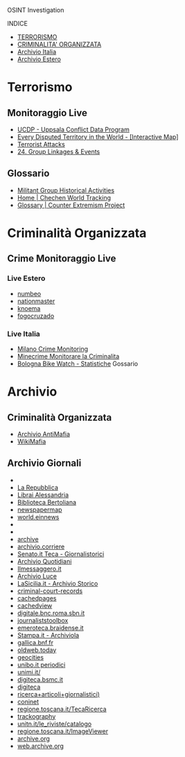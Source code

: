 OSINT Investigation 

INDICE

- [TERRORISMO]()
- [CRIMINALITA' ORGANIZZATA]()
- [Archivio Italia]()
- [Archivio Estero]()

# Terrorismo

## Monitoraggio Live
- [UCDP - Uppsala Conflict Data Program](https://ucdp.uu.se/exploratory)
- [Every Disputed Territory in the World - [Interactive Map]](http://metrocosm.com/disputed-territories-map.html)
- [Terrorist Attacks](https://storymaps.esri.com/stories/terrorist-attacks/)
- [24. Group Linkages & Events](http://web.stanford.edu/group/mappingmilitants/cgi-bin/)

## Glossario
- [Militant Group Historical Activities](https://www.start.umd.edu/gtd/search/BrowseBy.aspx?category=country)
- [Home | Chechen World Tracking](https://www.chechenmilitanttracking.com/)
- [Glossary | Counter Extremism Project](https://www.counterextremism.com/glossary)

# Criminalità Organizzata

## Crime Monitoraggio Live
### Live Estero
- [numbeo](https://www.numbeo.com/crime/rankings_by_country.jsp)
- [nationmaster](https://www.nationmaster.com/country-info/stats/Crime/Violent-crime/Murder-rate)
- [knoema](https://knoema.com/atlas/topics/Crime-Statistics)
- [fogocruzado](https://fogocruzado.org.br/)

### Live Italia
- [Milano Crime Monitoring](http://milanocrimemonitoring.com/)
- [Minecrime Monitorare la Criminalita](https://www.anyreality.it/minecrime-monitorare-la-criminalita/)
- [Bologna Bike Watch - Statistiche](http://www.bolognabikewatch.com/statistiche.php)
Gossario


# Archivio 

## Criminalità Organizzata
- [Archivio AntiMafia](https://www.archivioantimafia.org/)
- [WikiMafia](https://www.wikimafia.it/wiki/index.php?title=Pagina_principale)

## Archivio Giornali
- [](https://data.occrp.org/)
- [La Repubblica](https://ricerca.repubblica.it/ricerca/repubblica)
- [Librai Alessandria](http://digitale.alessandrina.librari.beniculturali.it/RicercaAvanzata.aspx?Tipo=periodico&Start=0&ShowResults=tutti&MaxResults=0)
- [Biblioteca Bertoliana](https://www.bibliotecabertoliana.it/file/2935-Banca_dati_periodici.pdf)
- [newspapermap](https://newspapermap.com/)
- [world.einnews](https://world.einnews.com/)
- [](https://trends.google.com/trends/trendingsearches/daily?geo=AU)
- [](https://trends.google.com/trends/yis/2017/AU/)
- [archive](http://archive.is/)
- [archivio.corriere](http://archivio.corriere.it/Archivio/interface/landing.html)
- [Senato.it Teca - Giornalistorici](http://www.senato.it/teca/giornalistorici/27513a83-6cd9-3afa-97f7-ba5f3166bb40.html)
- [Archivio Quotidiani](http://biblio.scipol.cab.unipd.it/cosa-cerchi/contenuti-cosa-cerchi/archivio-quotidiani)
- [Ilmessaggero.it](https://shop.ilmessaggero.it/archivio)
- [Archivio Luce](https://www.archivioluce.com/)
- [LaSicilia.it - Archivio Storico](https://archiviostorico.lasicilia.it/lasicilia/newsstandarchive)
- [criminal-court-records](https://www.criminal-court-records.com.au/daily-court-lists.html)
- [cachedpages](http://www.cachedpages.com/)
- [cachedview](http://cachedview.com/)
- [digitale.bnc.roma.sbn.it](http://digitale.bnc.roma.sbn.it/tecadigitale/giornali)
- [journaliststoolbox](https://www.journaliststoolbox.org/2021/04/26/investigative_backgrounding/)
- [emeroteca.braidense.it](http://emeroteca.braidense.it/indice_testate.php)
- [Stampa.it - Archiviola](http://www.archiviolastampa.it/)
- [gallica.bnf.fr](https://gallica.bnf.fr/html/und/presse-et-revues/les-principaux-quotidiens?mode=desktop)
- [oldweb.today](https://oldweb.today/?browser=ff10#19960101/)
- [geocities](http://geocities.com/)
- [unibo.it periodici](https://amshistorica.unibo.it/periodici.php?init=1&srch)
- [unimi.it/](http://apicesv3.noto.unimi.it/site/marengo/)
- [digiteca.bsmc.it](http://digiteca.bsmc.it/?l=periodici&t=Fanfulla%20della%20domenica)
- [digiteca](http://digiteca.bsmc.it/)
- [ricerca+articoli+giornalistici)](https://www.google.com/search?client=firefox-b-d&q=ricerca+articoli+giornalistici)
- [coninet](http://dlib.coninet.it/?q=node/8)
- [regione.toscana.it/TecaRicerca](http://www405.regione.toscana.it/TecaRicerca/home.jsp)
- [trackography](https://trackography.org/)
- [unitn.it/le_riviste/catalogo](http://circe.lett.unitn.it/le_riviste/catalogo.html)
- [regione.toscana.it/ImageViewer](http://www405.regione.toscana.it/ImageViewer/servlet/ImageViewer?idr=TECA00000070660)
- [archive.org](https://archive.org/)
- [web.archive.org](http://web.archive.org/)

